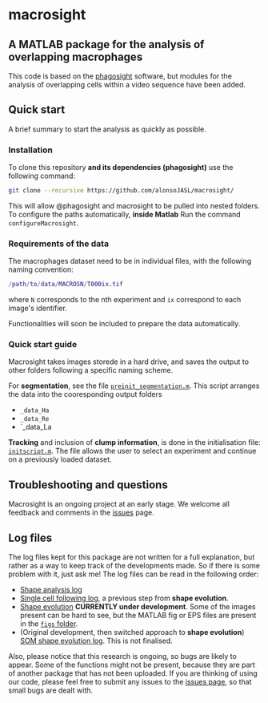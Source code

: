 # macrosight
## A MATLAB package for the analysis of overlapping macrophages
This code is based on the [phagosight](https://github.com/phagosight/phagosight)
software, but modules for the analysis of overlapping cells within a video sequence
have been added.

## Quick start
A brief summary to start the analysis as quickly as possible.

### Installation
To clone this repository **and its dependencies (phagosight)** use the following 
command: 
```bash
git clone --recursive https://github.com/alonsoJASL/macrosight/ 
```
This will allow @phagosight and macrosight to be pulled into nested folders. To 
configure the paths automatically, **inside Matlab** Run the command `configureMacrosight`.

### Requirements of the data
The macrophages dataset need to be in individual files, with the following naming 
convention: 
```Matlab
/path/to/data/MACROSN/T000ix.tif
```
where `N` corresponds to the nth experiment and  `ix` correspond to each image's 
identifier.

Functionalities will soon be included to prepare the data automatically.

### Quick start guide
Macrosight takes images storede in a hard drive, and saves the output to other
folders following a specific naming scheme. 

For **segmentation**, see the file [`preinit_segmentation.m`](../preinit_segmentation.m).
This script arranges the data into the cooresponding output folders
+ `_data_Ha`
+ `_data_Re`
+ `_data_La

**Tracking** and inclusion of **clump information**, is done in the initialisation
file: [`initscript.m`](../initscript.m). The file allows the user to select an 
experiment and continue on a previously loaded dataset.

## Troubleshooting and questions
Macrosight is an ongoing project at an early stage. We welcome all feedback and 
comments in the [issues](https://github.com/alonsoJASL/macrosight/issues) 
page.

## Log files
The log files kept for this package are not written for a full explanation, but
rather as a way to keep track of the developments made. So if there is some
problem with it, just ask me! The log files can be read in the following order:
+ [Shape analysis log](./md-logs/shapeanalysis-log.md)
+ [Single cell following log](./md-logs/shapeanalysis-singlecell.md), a
previous step from   __shape evolution__.
+ [Shape evolution](./md-logs/shapeevolution-log.md) **CURRENTLY under development**. 
Some of the images present can be hard to see, but the MATLAB fig or EPS files are 
present in the [`figs` folder](./figs).
+ (Original development, then switched approach to **shape evolution**)
[SOM shape evolution log](./md-logs/shapeandsom-log.md). This is not finalised.

Also, please notice that this research is ongoing, so bugs are likely to appear. 
Some of the functions might not be present, because they are part of another package
that has not been uploaded. 
If you are thinking of using our code, please feel free to submit any issues to the 
[issues page](https://github.com/alonsoJASL/macrosight/issues), so that small bugs are 
dealt with. 

